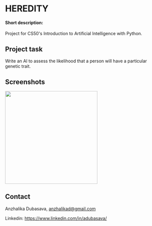 ﻿# HEREDITY
#### Short description:
Project for CS50's Introduction to Artificial Intelligence with Python.

## Project task

Write an AI to assess the likelihood that a person will have a particular genetic trait.

## Screenshots
<img src="https://github.com/adubasava/heredity/assets/146720159/c811f740-447d-4d17-9093-915c832e6bb1" width="300">

## Contact
Anzhalika Dubasava, anzhalikad@gmail.com

Linkedin: https://www.linkedin.com/in/adubasava/
